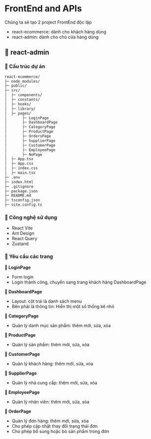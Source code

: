 # FrontEnd and APIs

Chúng ta sẽ tạo 2 project FrontEnd độc lập

- react-ecommerce: dành cho khách hàng dùng
- react-admin: dành cho chủ cửa hàng dùng


## 💛 react-admin

### 🔸 Cấu trúc dự án


```html
react-ecommerce/
├─ node_modules/
├─ public/
├─ src/
│  ├─ components/
│  ├─ constants/
│  ├─ hooks/
│  ├─ library/
│  ├─ pages/
│       ├─ LoginPage
│       ├─ DashboardPage
│       ├─ CategoryPage
│       ├─ ProductPage
│       ├─ OrdersPage
│       ├─ SupplierPage
│       ├─ CustomerPage
│       ├─ EmployeePage
│       ├─ NoPage
│  ├─ App.tsx
│  ├─ App.css
│  ├─ index.css
│  ├─ main.tsx
├─ .env
├─ index.html
├─ .gitignore
├─ package.json
├─ README.md
├─ tsconfig.json
├─ vite.config.ts
```

### 🔸 Công nghệ sử dụng

- React Vite
- Ant Design
- React Query
- Zustand

### 🔸 Yêu cầu các trang

**📄 LoginPage**

- Form login
- Login thành công, chuyển sang trang khách hàng DashboardPage


**📄 DashboardPage** 

- Layout: cột trái là danh sách menu
- Bên phải là thông tin: Hiển thị một số thống kê nhỏ 


**📄 CategoryPage** 

- Quản lý danh mục sản phẩm: thêm mới, sửa, xóa

**📄 ProductPage** 

- Quản lý sản phẩm: thêm mới, sửa, xóa


**📄 CustomerPage**

- Quản lý khách hàng: thêm mới, sửa, xóa


**📄 SupplierPage**

- Quản lý nhà cung cấp: thêm mới, sửa, xóa


**📄 EmployeePage**

- Quản lý nhân viên: thêm mới, sửa, xóa


**📄 OrderPage**

- Quản lý đơn hàng: thêm mới, sửa, xóa
- Cho phép cập nhật thay đổi trạng thái đơn
- Cho phép bổ sung hoặc bỏ sản phẩm trong đơn
